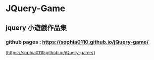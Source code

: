 # JQuery-Game

## jquery 小遊戲作品集

### github pages : https://sophia0110.github.io/jQuery-game/

[https://sophia0110.github.io/jQuery-game/]
